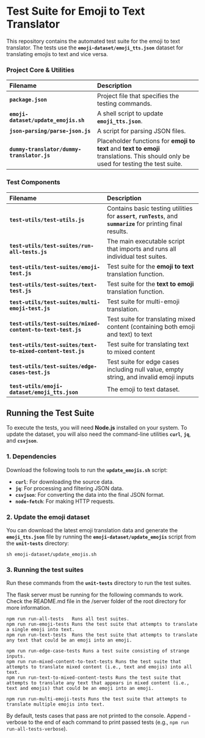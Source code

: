 # Test Suite for Emoji to Text Translator
This repository contains the automated test suite for the emoji to text translator. The tests use the **`emoji-dataset/emoji_tts.json`** dataset for translating emojis to text and vice versa.

### Project Core & Utilities

| Filename | Description |
| :--- | :--- |
| **`package.json`** | Project file that specifies the testing commands. |
| **`emoji-dataset/update_emojis.sh`** | A shell script to update **`emoji_tts.json`**. |
| **`json-parsing/parse-json.js`** | A script for parsing JSON files. |
| **`dummy-translator/dummy-translator.js`** | Placeholder functions for **emoji to text** and **text to emoji** translations. This should only be used for testing the test suite. |

### Test Components

| Filename | Description |
| :--- | :--- |
| **`test-utils/test-utils.js`** | Contains basic testing utilities for **`assert`**, **`runTests`**, and **`summarize`** for printing final results. |
| **`test-utils/test-suites/run-all-tests.js`** | The main executable script that imports and runs all individual test suites. |
| **`test-utils/test-suites/emoji-test.js`** | Test suite for the **emoji to text** translation function. |
| **`test-utils/test-suites/text-test.js`** | Test suite for the **text to emoji** translation function. |
| **`test-utils/test-suites/multi-emoji-test.js`** | Test suite for multi-emoji translation. |
| **`test-utils/test-suites/mixed-content-to-text-test.js`** | Test suite for translating mixed content (containing both emoji and text) to text |
| **`test-utils/test-suites/text-to-mixed-content-test.js`** | Test suite for translating text to mixed content |
| **`test-utils/test-suites/edge-cases-test.js`** | Test suite for edge cases including null value, empty string, and invalid emoji inputs|
| **`test-utils/emoji-dataset/emoji_tts.json`** | The emoji to text dataset. |

## Running the Test Suite

To execute the tests, you will need **Node.js** installed on your system. To update the dataset, you will also need the command-line utilities **`curl`**, **`jq`**, and **`csvjson`**.

### 1. Dependencies

Download the following tools to run the **`update_emojis.sh`** script:

* **`curl`**: For downloading the source data.
* **`jq`**: For processing and filtering JSON data.
* **`csvjson`**: For converting the data into the final JSON format.
* **`node-fetch`**: For making HTTP requests.

### 2. Update the emoji dataset

You can download the latest emoji translation data and generate the **`emoji_tts.json`** file by running the **`emoji-dataset/update_emojis`** script from the **`unit-tests`** directory:

```
sh emoji-dataset/update_emojis.sh
```
### 3. Running the test suites

Run these commands from the **`unit-tests`** directory to run the test suites.

The flask server must be running for the following commands to work. Check the README.md file in the /server folder of the root directory for more information. 

```
npm run run-all-tests	Runs all test suites.
npm run run-emoji-tests	Runs the test suite that attempts to translate a single emoji into text.
npm run run-text-tests	Runs the test suite that attempts to translate any text that could be an emoji into an emoji.

npm run run-edge-case-tests	Runs a test suite consisting of strange inputs.
npm run run-mixed-content-to-text-tests	Runs the test suite that attempts to translate mixed content (i.e., text and emojis) into all text.
npm run run-text-to-mixed-content-tests Runs the test suite that attempts to translate any text that appears in mixed content (i.e., text and emojis) that could be an emoji into an emoji.

npm run run-multi-emoji-tests Runs the test suite that attempts to translate multiple emojis into text.
```

By default, tests cases that pass are not printed to the console. Append -verbose to the end of each command to print passed tests (e.g., ```npm run run-all-tests-verbose```).
